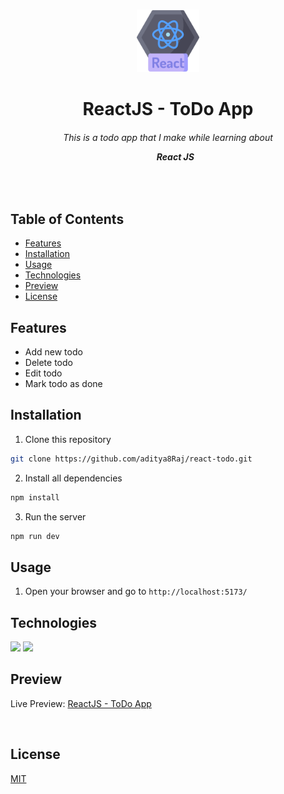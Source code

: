 <br>
<a href='#'>
<p align="center">
   <img width="100" src="./reactjs-logo.png">
</p>
</a>

<h1 align='center'>ReactJS - ToDo App</h1>

<h6 align='center'>This is a todo app that I make while learning about <ul><b>React JS</b></ul></h6>
<br>

## Table of Contents

- [Features](#features)
- [Installation](#installation)
- [Usage](#usage)
- [Technologies](#technologies)
- [Preview](#preview)
- [License](#license)

## Features

- Add new todo
- Delete todo
- Edit todo
- Mark todo as done

## Installation

1. Clone this repository

```bash
git clone https://github.com/aditya8Raj/react-todo.git
```

2. Install all dependencies

```bash
npm install
```

3. Run the server

```bash
npm run dev
```

## Usage

1. Open your browser and go to `http://localhost:5173/`

## Technologies

<p align="start">
<!-- react -->
   <img src="https://img.shields.io/badge/ReactJS-18.2.0-blue?style=for-the-badge&logo=react">
   <!--  material ui-->
    <img src="https://img.shields.io/badge/Material_UI-5.15.18-blue?style=for-the-badge&logo=material-ui">
</p>

## Preview

Live Preview: [ReactJS - ToDo App](https://react-todo-aditya8raj.vercel.app/)

</br>

## License

[MIT](./LICENSE)
